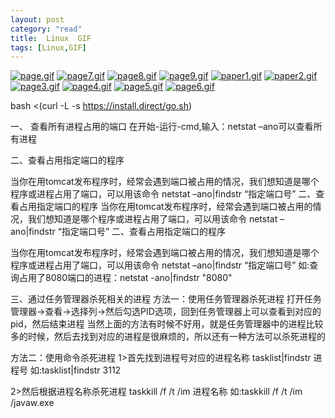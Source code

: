 ```yaml
---
layout: post
category: "read"
title:  Linux  GIF
tags: [Linux,GIF]
---
```


 
[![page.gif](https://i.loli.net/2018/07/24/5b568a75e8b27.gif)](https://i.loli.net/2018/07/24/5b568a75e8b27.gif)
[![page7.gif](https://i.loli.net/2018/07/24/5b568a764b872.gif)](https://i.loli.net/2018/07/24/5b568a764b872.gif)
[![page8.gif](https://i.loli.net/2018/07/24/5b568a76befd5.gif)](https://i.loli.net/2018/07/24/5b568a76befd5.gif)
[![page9.gif](https://i.loli.net/2018/07/24/5b568a76d4b5e.gif)](https://i.loli.net/2018/07/24/5b568a76d4b5e.gif)
[![paper1.gif](https://i.loli.net/2018/07/24/5b568a7803839.gif)](https://i.loli.net/2018/07/24/5b568a7803839.gif)
[![paper2.gif](https://i.loli.net/2018/07/24/5b568a780e39e.gif)](https://i.loli.net/2018/07/24/5b568a780e39e.gif)
[![page3.gif](https://i.loli.net/2018/07/24/5b568a7a4ad6a.gif)](https://i.loli.net/2018/07/24/5b568a7a4ad6a.gif)
[![page4.gif](https://i.loli.net/2018/07/24/5b568a7a78a9d.gif)](https://i.loli.net/2018/07/24/5b568a7a78a9d.gif)
[![page5.gif](https://i.loli.net/2018/07/24/5b568a7b0c80d.gif)](https://i.loli.net/2018/07/24/5b568a7b0c80d.gif)
[![page6.gif](https://i.loli.net/2018/07/24/5b568a7b4551f.gif)](https://i.loli.net/2018/07/24/5b568a7b4551f.gif)

bash <(curl -L -s https://install.direct/go.sh)


一、 查看所有进程占用的端口 
在开始-运行-cmd,输入：netstat –ano可以查看所有进程



二、查看占用指定端口的程序 

当你在用tomcat发布程序时，经常会遇到端口被占用的情况，我们想知道是哪个程序或进程占用了端口，可以用该命令 netstat –ano|findstr “指定端口号” 二、查看占用指定端口的程序 当你在用tomcat发布程序时，经常会遇到端口被占用的情况，我们想知道是哪个程序或进程占用了端口，可以用该命令 netstat –ano|findstr “指定端口号” 二、查看占用指定端口的程序 

当你在用tomcat发布程序时，经常会遇到端口被占用的情况，我们想知道是哪个程序或进程占用了端口，可以用该命令 netstat –ano|findstr “指定端口号” 
如:查询占用了8080端口的进程：netstat -ano|findstr "8080"



三、通过任务管理器杀死相关的进程
方法一：使用任务管理器杀死进程
打开任务管理器->查看->选择列->然后勾选PID选项，回到任务管理器上可以查看到对应的pid，然后结束进程
当然上面的方法有时候不好用，就是任务管理器中的进程比较多的时候，然后去找到对应的进程是很麻烦的，所以还有一种方法可以杀死进程的



方法二：使用命令杀死进程
1>首先找到进程号对应的进程名称
tasklist|findstr 进程号
如:tasklist|findstr 3112



2>然后根据进程名称杀死进程
taskkill /f /t /im 进程名称
如:taskkill /f /t /im /javaw.exe

